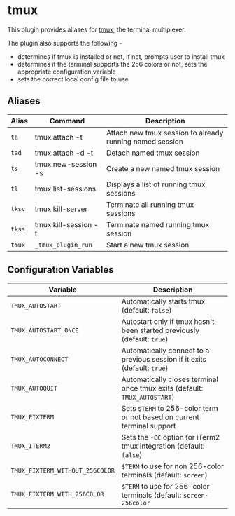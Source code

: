 # tmux

This plugin provides aliases for [tmux](http://tmux.github.io/), the terminal multiplexer.

The plugin also supports the following -
- determines if tmux is installed or not, if not, prompts user to install tmux
- determines if the terminal supports the 256 colors or not, sets the appropriate configuration variable
- sets the correct local config file to use

## Aliases

| Alias  | Command                | Description                                               |
| ------ | -----------------------|---------------------------------------------------------- |
| `ta`   | tmux attach -t         | Attach new tmux session to already running named session  |
| `tad`  | tmux attach -d -t      | Detach named tmux session                                 |
| `ts`   | tmux new-session -s    | Create a new named tmux session                           |
| `tl`   | tmux list-sessions     | Displays a list of running tmux sessions                  |
| `tksv` | tmux kill-server       | Terminate all running tmux sessions                       |
| `tkss` | tmux kill-session -t   | Terminate named running tmux session                      |
| `tmux` | `_tmux_plugin_run` | Start a new tmux session                                  |


## Configuration Variables

| Variable                            | Description                                                                   |
|-------------------------------------|-------------------------------------------------------------------------------|
| `TMUX_AUTOSTART`                | Automatically starts tmux (default: `false`)                                  |
| `TMUX_AUTOSTART_ONCE`           | Autostart only if tmux hasn't been started previously (default: `true`)       |
| `TMUX_AUTOCONNECT`              | Automatically connect to a previous session if it exits (default: `true`)     |
| `TMUX_AUTOQUIT`                 | Automatically closes terminal once tmux exits (default: `TMUX_AUTOSTART`) |
| `TMUX_FIXTERM`                  | Sets `$TERM` to 256-color term or not based on current terminal support       |
| `TMUX_ITERM2`                   | Sets the `-CC` option for iTerm2 tmux integration (default: `false`)          |
| `TMUX_FIXTERM_WITHOUT_256COLOR` | `$TERM` to use for non 256-color terminals (default: `screen`)                |
| `TMUX_FIXTERM_WITH_256COLOR`    | `$TERM` to use for 256-color terminals (default: `screen-256color`            |
